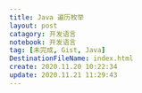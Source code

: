 ```yaml
---
title: Java 遍历枚举
layout: post
catagory: 开发语言
notebook: 开发语言
tag: [未完成, Gist, Java]
DestinationFileName: index.html
create: 2020.11.20 10:22:34
update: 2020.11.21 11:29:43
---
```




[1]: https://www.cnblogs.com/miracle-luna/p/10995539.html
